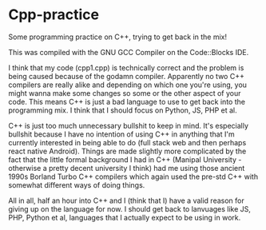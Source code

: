 # Cpp-practice
Some programming practice on C++, trying to get back in the mix!

This was compiled with the GNU GCC Compiler on the Code::Blocks IDE.

I think that my code (cpp1.cpp) is technically correct and the problem is being caused because of the godamn compiler. Apparently no
two C++ compilers are really alike and depending on which one you're using, you might wanna make some changes so some or
the other aspect of your code. This means C++ is just a bad language to use to get back into the programming mix. I think
that I should focus on Python, JS, PHP et al. 

C++ is just too much unnecessary bullshit to keep in mind. It's especially bullshit because I have no intention of using C++ in anything that I'm currently interested in being able to do (full stack web and then perhaps react native Android). Things are made slightly more complicated by the fact that the little formal background I had in C++ (Manipal University - otherwise a pretty decent university I think) had me using those ancient 1990s Borland Turbo C++ compilers which again used the pre-std C++ with somewhat different ways of doing things.

All in all, half an hour into C++ and I (think that I) have a valid reason for giving up on the language for now. I should get back to lanvuages like JS, PHP, Python et al, languages that I actually expect to be using in work.
